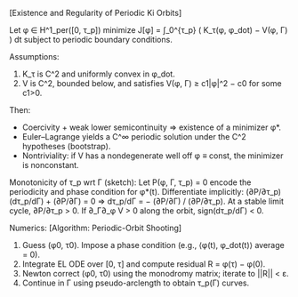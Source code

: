 [Existence and Regularity of Periodic Ki Orbits]

Let φ ∈ H^1_per([0, τ_p]) minimize
J[φ] = ∫_0^{τ_p} ( K_τ(φ, φ_dot) − V(φ, Γ) ) dt
subject to periodic boundary conditions.

Assumptions:
1) K_τ is C^2 and uniformly convex in φ_dot.
2) V is C^2, bounded below, and satisfies V(φ, Γ) ≥ c1|φ|^2 − c0 for some c1>0.

Then:
- Coercivity + weak lower semicontinuity ⇒ existence of a minimizer φ*.
- Euler–Lagrange yields a C^∞ periodic solution under the C^2 hypotheses (bootstrap).
- Nontriviality: if V has a nondegenerate well off φ ≡ const, the minimizer is nonconstant.

Monotonicity of τ_p wrt Γ (sketch):
Let P(φ, Γ, τ_p) = 0 encode the periodicity and phase condition for φ*(t).
Differentiate implicitly:
(∂P/∂τ_p)(dτ_p/dΓ) + (∂P/∂Γ) = 0  ⇒  dτ_p/dΓ = − (∂P/∂Γ) / (∂P/∂τ_p).
At a stable limit cycle, ∂P/∂τ_p > 0. If ∂_Γ∂_φ V > 0 along the orbit, sign(dτ_p/dΓ) < 0.

Numerics:
[Algorithm: Periodic-Orbit Shooting]

1) Guess (φ0, τ0). Impose a phase condition (e.g., ⟨φ(t), φ_dot(t)⟩ average = 0).
2) Integrate EL ODE over [0, τ] and compute residual R = φ(τ) − φ(0).
3) Newton correct (φ0, τ0) using the monodromy matrix; iterate to ||R|| < ε.
4) Continue in Γ using pseudo-arclength to obtain τ_p(Γ) curves.